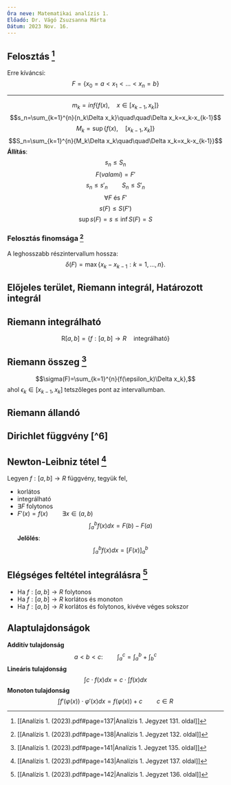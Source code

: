```yaml
---
Óra neve: Matematikai analízis 1.
Előadó: Dr. Vágó Zsuzsanna Márta
Dátum: 2023 Nov. 16.
---
```

## Felosztás [^1]
Erre kíváncsi:
$$F=\{x_0=a<x_1<...<x_n=b\}$$

---
$$m_k=inf\{f(x),\quad x\in[x_{k-1}, x_k]\}$$
$$s_n=\sum_{k=1}^{n}{n_k\Delta x_k}\quad\quad\Delta x_k=x_k-x_{k-1}$$
$$M_k=\sup\{f(x),\quad [x_{k-1}, x_k]\}$$
$$S_n=\sum_{k=1}^{n}{M_k\Delta x_k\quad\quad\Delta x_k=x_k-x_{k-1}}$$
**Állítás**:
$$s_n\leq S_n$$
$$F(valami)=F'$$
$$s_n\leq s'_n\quad\quad S_n\leq S'_n$$
$$\forall F\text{ és }F'$$
$$s(F)\leq S(F')$$
$$\sup s(F)=s\leq\inf S(F)=S$$
### Felosztás finomsága [^2]
A leghosszabb részintervallum hossza:
$$\delta(F)=\max\{x_k-x_{k-1}:k=1,…,n\}.$$
## Előjeles terület, Riemann integrál, Határozott integrál
## Riemann integrálható
$$\text{R}[a,b]=\{f: [a,b]\to R\quad{\text{integrálható}}\}$$
## Riemann összeg [^4]
$$\sigma(F)=\sum_{k=1}^{n}{f(\epsilon_k)\Delta x_k},$$
ahol $\epsilon_k\in[x_{k-1},x_k]$ tetszőleges pont az intervallumban. 
## Riemann állandó
## Dirichlet függvény [^6]
## Newton-Leibniz tétel [^3]
Legyen $f: [a,b]\to R$ függvény, tegyük fel,
- korlátos
- integrálható
- $\exists F$ folytonos
- $F'(x)=f(x)\quad\quad\exists x\in(a,b)$
$$\int_{a}^{b}{f(x)dx=F(b)-F(a)}$$
**Jelölés**:
$$\int_a^bf(x)dx=[F(x)]^b_a$$
## Elégséges feltétel integrálásra [^5]
- Ha $f: [a,b]\to R$ folytonos
- Ha $f:[a,b]\to R$ korlátos és monoton
- Ha $f: [a,b]\to R$ korlátos és folytonos, kivéve véges sokszor
## Alaptulajdonságok
**Additív tulajdonság**
$$a<b<c:\quad\quad\int_a^c=\int_a^b+\int_b^c$$
**Lineáris tulajdonság**
$$\int{c\cdot f(x)dx}=c\cdot\int{f(x)dx}$$
**Monoton tulajdonság**
$$\int f'\big(\varphi(x)\big)\cdot\varphi'(x)dx=f\big(\varphi(x)\big)+c\quad\quad c\in R$$

[^1]: [[Analízis 1. (2023).pdf#page=137|Analízis 1. Jegyzet 131. oldal]]
[^2]: [[Analízis 1. (2023).pdf#page=138|Analízis 1. Jegyzet 132. oldal]]
[^3]: [[Analízis 1. (2023).pdf#page=143|Analízis 1. Jegyzet 137. oldal]]
[^4]: [[Analízis 1. (2023).pdf#page=141|Analízis 1. Jegyzet 135. oldal]]
[^5]: [[Analízis 1. (2023).pdf#page=142|Analízis 1. Jegyzet 136. oldal]]
[^5]: [[Analízis 1. (2023).pdf#page=79|Analízis 1. Jegyzet 73. oldal]]
